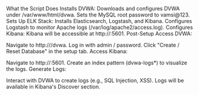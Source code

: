 What the Script Does
Installs DVWA:
Downloads and configures DVWA under /var/www/html/dvwa.
Sets the MySQL root password to vamsi@123.
Sets Up ELK Stack:
Installs Elasticsearch, Logstash, and Kibana.
Configures Logstash to monitor Apache logs (/var/log/apache2/access.log).
Configures Kibana:
Kibana will be accessible at http://<your-ip>:5601.
Post-Setup
Access DVWA:

Navigate to http://<kali-ip>/dvwa.
Log in with admin / password.
Click "Create / Reset Database" in the setup tab.
Access Kibana:

Navigate to http://<kali-ip>:5601.
Create an index pattern (dvwa-logs*) to visualize the logs.
Generate Logs:

Interact with DVWA to create logs (e.g., SQL Injection, XSS).
Logs will be available in Kibana's Discover section.
